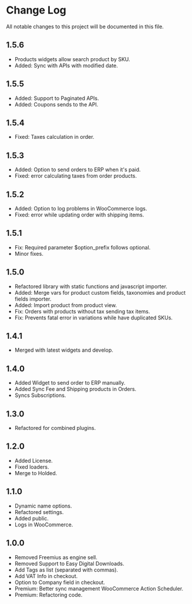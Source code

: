 # Change Log

All notable changes to this project will be documented in this file.

## 1.5.6

* Products widgets allow search product by SKU.
* Added: Sync with APIs with modified date.

## 1.5.5

* Added: Support to Paginated APIs.
* Added: Coupons sends to the API.

## 1.5.4

* Fixed: Taxes calculation in order.

## 1.5.3

* Added: Option to send orders to ERP when it's paid.
* Fixed: error calculating taxes from order products.

## 1.5.2

* Added: Option to log problems in WooCommerce logs.
* Fixed: error while updating order with shipping items.

## 1.5.1

* Fix: Required parameter $option_prefix follows optional.
* Minor fixes.

## 1.5.0

* Refactored library with static functions and javascript importer.
* Added: Merge vars for product custom fields, taxonomies and product fields importer.
* Added: Import product from product view.
* Fix: Orders with products without tax sending tax items.
* Fix: Prevents fatal error in variations while have duplicated SKUs.

## 1.4.1

* Merged with latest widgets and develop.

## 1.4.0

* Added Widget to send order to ERP manually.
* Added Sync Fee and Shipping products in Orders.
* Syncs Subscriptions.

## 1.3.0

* Refactored for combined plugins.

## 1.2.0

* Added License.
* Fixed loaders.
* Merge to Holded.

## 1.1.0

* Dynamic name options.
* Refactored settings.
* Added public.
* Logs in WooCommerce.

## 1.0.0

* Removed Freemius as engine sell.
* Removed Support to Easy Digital Downloads.
* Add Tags as list (separated with commas).
* Add VAT Info in checkout.
* Option to Company field in checkout.
* Premium: Better sync management WooCommerce Action Scheduler.
* Premium: Refactoring code.
